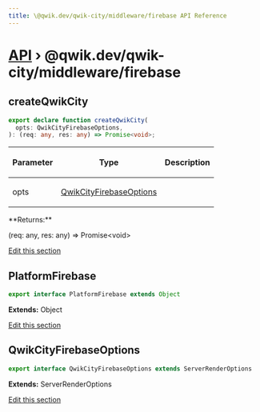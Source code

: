 ```yaml
---
title: \@qwik.dev/qwik-city/middleware/firebase API Reference
---
```


# [API](/api) &rsaquo; @qwik.dev/qwik-city/middleware/firebase

## createQwikCity

```typescript
export declare function createQwikCity(
  opts: QwikCityFirebaseOptions,
): (req: any, res: any) => Promise<void>;
```

<table><thead><tr><th>

Parameter

</th><th>

Type

</th><th>

Description

</th></tr></thead>
<tbody><tr><td>

opts

</td><td>

[QwikCityFirebaseOptions](#qwikcityfirebaseoptions)

</td><td>

</td></tr>
</tbody></table>
**Returns:**

(req: any, res: any) =&gt; Promise&lt;void&gt;

[Edit this section](https://github.com/QwikDev/qwik/tree/main/packages/qwik-city/src/middleware/firebase/index.ts)

## PlatformFirebase

```typescript
export interface PlatformFirebase extends Object
```

**Extends:** Object

[Edit this section](https://github.com/QwikDev/qwik/tree/main/packages/qwik-city/src/middleware/firebase/index.ts)

## QwikCityFirebaseOptions

```typescript
export interface QwikCityFirebaseOptions extends ServerRenderOptions
```

**Extends:** ServerRenderOptions

[Edit this section](https://github.com/QwikDev/qwik/tree/main/packages/qwik-city/src/middleware/firebase/index.ts)
